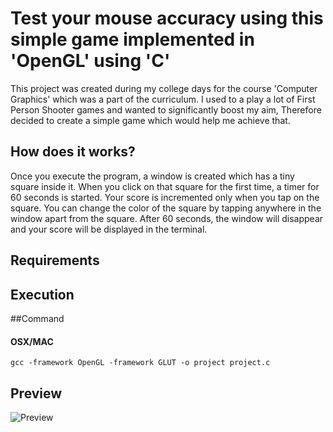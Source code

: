 # Test your mouse accuracy using this simple game implemented in 'OpenGL' using 'C'

This project was created during my college days for the course 'Computer Graphics' which was a part of the curriculum. I used to a play a lot of First Person Shooter games and wanted to significantly boost my aim, Therefore decided to create a simple game which would help me achieve that. 

## How does it works? 
Once you execute the program, a window is created which has a tiny square inside it. When you click on that square for the first time, a timer for 60 seconds is started. Your score is incremented only when you tap on the square. You can change the color of the square by tapping anywhere in the window apart from the square. After 60 seconds, the window will disappear and your score will be displayed in the terminal.

## Requirements


## Execution 

##Command

#### OSX/MAC

`gcc -framework OpenGL -framework GLUT -o project project.c`

## Preview 
![Preview](https://i.imgur.com/dzMfJvZ.gif)